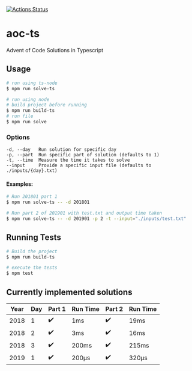 [![Actions Status](https://github.com/alan-seymour/aoc-ts/workflows/Node%20CI/badge.svg)](https://github.com/alan-seymour/aoc-ts/actions)

# aoc-ts

Advent of Code Solutions in Typescript

## Usage

```bash
# run using ts-node
$ npm run solve-ts

# run using node
# build project before running
$ npm run build-ts
# run file
$ npm run solve
```

### Options

```
-d, --day   Run solution for specific day
-p, --part  Run specific part of solution (defaults to 1)
-t, --time  Measure the time it takes to solve
--input     Provide a specific input file (defaults to ./inputs/{day}.txt)
```

#### Examples:

```bash
# Run 201801 part 1
$ npm run solve-ts -- -d 201801

# Run part 2 of 201901 with test.txt and output time taken
$ npm run solve-ts -- -d 201901 -p 2 -t --input="./inputs/test.txt"
```

## Running Tests

```bash
# Build the project
$ npm run build-ts

# execute the tests
$ npm test
```

## Currently implemented solutions

| Year | Day | Part 1             | Run Time | Part 2             | Run Time |
| ---- | --- | ------------------ | -------- | ------------------ | -------- |
| 2018 | 1   | :heavy_check_mark: | 1ms      | :heavy_check_mark: | 19ms     |
| 2018 | 2   | :heavy_check_mark: | 3ms      | :heavy_check_mark: | 16ms     |
| 2018 | 3   | :heavy_check_mark: | 200ms    | :heavy_check_mark: | 215ms    |
| 2019 | 1   | :heavy_check_mark: | 200μs    | :heavy_check_mark: | 320μs    |
